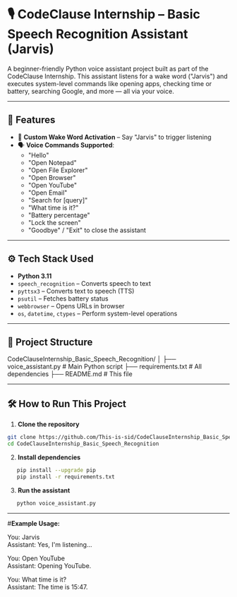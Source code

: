 # 🎙️ CodeClause Internship – Basic Speech Recognition Assistant (Jarvis)

A beginner-friendly Python voice assistant project built as part of the CodeClause Internship. This assistant listens for a wake word ("Jarvis") and executes system-level commands like opening apps, checking time or battery, searching Google, and more — all via your voice.

---

## 🚀 Features

- 🧠 **Custom Wake Word Activation** – Say "Jarvis" to trigger listening
- 🗣️ **Voice Commands Supported**:
  - "Hello"
  - "Open Notepad"
  - "Open File Explorer"
  - "Open Browser"
  - "Open YouTube"
  - "Open Email"
  - "Search for [query]"
  - "What time is it?"
  - "Battery percentage"
  - "Lock the screen"
  - "Goodbye" / "Exit" to close the assistant

---

## ⚙️ Tech Stack Used

- **Python 3.11**
- `speech_recognition` – Converts speech to text
- `pyttsx3` – Converts text to speech (TTS)
- `psutil` – Fetches battery status
- `webbrowser` – Opens URLs in browser
- `os`, `datetime`, `ctypes` – Perform system-level operations

---

## 📁 Project Structure

CodeClauseInternship_Basic_Speech_Recognition/
│
├── voice_assistant.py # Main Python script
├── requirements.txt # All dependencies
├── README.md # This file

---

## 🛠️ How to Run This Project

1. **Clone the repository**

```bash
git clone https://github.com/This-is-sid/CodeClauseInternship_Basic_Speech_Recognition.git
cd CodeClauseInternship_Basic_Speech_Recognition
```
2. **Install dependencies**
```bash
   pip install --upgrade pip
   pip install -r requirements.txt
```
3. **Run the assistant**
```bash
   python voice_assistant.py
```
---

#**Example Usage:**

You: Jarvis  
Assistant: Yes, I'm listening...

You: Open YouTube  
Assistant: Opening YouTube.

You: What time is it?  
Assistant: The time is 15:47.


